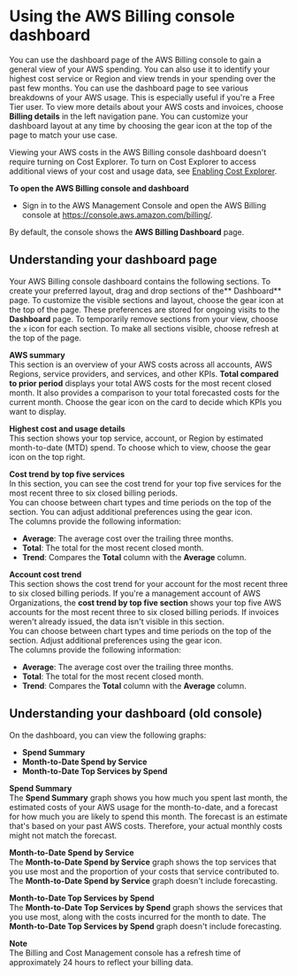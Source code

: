 # Using the AWS Billing console dashboard<a name="view-billing-dashboard"></a>

You can use the dashboard page of the AWS Billing console to gain a general view of your AWS spending\. You can also use it to identify your highest cost service or Region and view trends in your spending over the past few months\. You can use the dashboard page to see various breakdowns of your AWS usage\. This is especially useful if you're a Free Tier user\. To view more details about your AWS costs and invoices, choose **Billing details** in the left navigation pane\. You can customize your dashboard layout at any time by choosing the gear icon at the top of the page to match your use case\.

Viewing your AWS costs in the AWS Billing console dashboard doesn't require turning on Cost Explorer\. To turn on Cost Explorer to access additional views of your cost and usage data, see [Enabling Cost Explorer](ce-enable.md)\.

**To open the AWS Billing console and dashboard**
+ Sign in to the AWS Management Console and open the AWS Billing console at [https://console\.aws\.amazon\.com/billing/](https://console.aws.amazon.com/billing/)\.

By default, the console shows the **AWS Billing Dashboard** page\.

## Understanding your dashboard page<a name="understanding-billing-dash"></a>

Your AWS Billing console dashboard contains the following sections\. To create your preferred layout, drag and drop sections of the** Dashboard** page\. To customize the visible sections and layout, choose the gear icon at the top of the page\. These preferences are stored for ongoing visits to the **Dashboard** page\. To temporarily remove sections from your view, choose the `x` icon for each section\. To make all sections visible, choose refresh at the top of the page\.

**AWS summary**  
This section is an overview of your AWS costs across all accounts, AWS Regions, service providers, and services, and other KPIs\. **Total compared to prior period** displays your total AWS costs for the most recent closed month\. It also provides a comparison to your total forecasted costs for the current month\. Choose the gear icon on the card to decide which KPIs you want to display\.

**Highest cost and usage details**  
This section shows your top service, account, or Region by estimated month\-to\-date \(MTD\) spend\. To choose which to view, choose the gear icon on the top right\.

**Cost trend by top five services**  
In this section, you can see the cost trend for your top five services for the most recent three to six closed billing periods\.  
You can choose between chart types and time periods on the top of the section\. You can adjust additional preferences using the gear icon\.  
The columns provide the following information:  
+ **Average**: The average cost over the trailing three months\.
+ **Total**: The total for the most recent closed month\.
+ **Trend**: Compares the **Total** column with the **Average** column\.

**Account cost trend**  
This section shows the cost trend for your account for the most recent three to six closed billing periods\. If you're a management account of AWS Organizations, the **cost trend by top five section** shows your top five AWS accounts for the most recent three to six closed billing periods\. If invoices weren't already issued, the data isn't visible in this section\.  
You can choose between chart types and time periods on the top of the section\. Adjust additional preferences using the gear icon\.  
The columns provide the following information:  
+ **Average**: The average cost over the trailing three months\.
+ **Total**: The total for the most recent closed month\.
+ **Trend**: Compares the **Total** column with the **Average** column\.

## Understanding your dashboard \(old console\)<a name="collapsible-oldconsole-dash"></a>

On the dashboard, you can view the following graphs:
+ **Spend Summary**
+ **Month\-to\-Date Spend by Service**
+ **Month\-to\-Date Top Services by Spend**

**Spend Summary**  
The **Spend Summary** graph shows you how much you spent last month, the estimated costs of your AWS usage for the month\-to\-date, and a forecast for how much you are likely to spend this month\. The forecast is an estimate that's based on your past AWS costs\. Therefore, your actual monthly costs might not match the forecast\.

**Month\-to\-Date Spend by Service**  
The **Month\-to\-Date Spend by Service** graph shows the top services that you use most and the proportion of your costs that service contributed to\. The **Month\-to\-Date Spend by Service** graph doesn't include forecasting\.

**Month\-to\-Date Top Services by Spend**  
The **Month\-to\-Date Top Services by Spend** graph shows the services that you use most, along with the costs incurred for the month to date\. The **Month\-to\-Date Top Services by Spend** graph doesn't include forecasting\.

**Note**  
The Billing and Cost Management console has a refresh time of approximately 24 hours to reflect your billing data\.